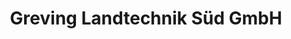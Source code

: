 ---
title: "Greving Landtechnik Süd GmbH"
url: /euskirchen/greving-landtechnik-sued-gmbh/
shop: Landwirtschaftlich
---
